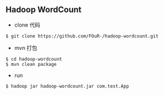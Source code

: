 ## Hadoop WordCount  

* clone 代码   

``` 
$ git clone https://github.com/FOuR-/hadoop-wordcount.git   
```  
* mvn 打包   

```  
$ cd hadoop-wordcount   
$ mvn clean package  
```  

* run  

```  
$ hadoop jar hadoop-wordcount.jar com.test.App 
```  


